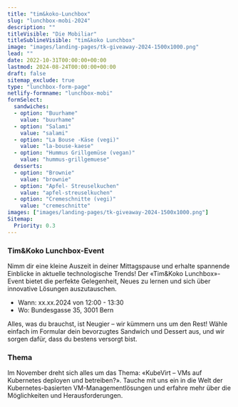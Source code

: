```yaml
---
title: "tim&koko-Lunchbox"
slug: "lunchbox-mobi-2024"
description: ""
titleVisible: "Die Mobiliar"
titleSublineVisible: "tim&koko Lunchbox"
image: "images/landing-pages/tk-giveaway-2024-1500x1000.png"
lead: ""
date: 2022-10-31T00:00:00+00:00
lastmod: 2024-08-24T00:00:00+00:00
draft: false
sitemap_exclude: true
type: "lunchbox-form-page"
netlify-formname: "lunchbox-mobi"
formSelect:
  sandwiches:
  - option: "Buurhame"
    value: "buurhame"
  - option: "Salami"
    value: "salami"
  - option: "La Bouse -Käse (vegi)"
    value: "la-bouse-kaese"
  - option: "Hummus Grillgemüse (vegan)"
    value: "hummus-grillgemuese"
  desserts:
  - option: "Brownie"
    value: "brownie"
  - option: "Apfel- Streuselkuchen"
    value: "apfel-streuselkuchen"
  - option: "Cremeschnitte (vegi)"
    value: "cremeschnitte"
images: ["images/landing-pages/tk-giveaway-2024-1500x1000.png"]
Sitemap:
  Priority: 0.3
---
```


### Tim&Koko Lunchbox-Event

Nimm dir eine kleine Auszeit in deiner Mittagspause und erhalte spannende Einblicke in aktuelle technologische Trends! Der «Tim&Koko Lunchbox»-Event bietet die perfekte Gelegenheit, Neues zu lernen und sich über innovative Lösungen auszutauschen.

* Wann: xx.xx.2024 von 12:00 - 13:30
* Wo: Bundesgasse 35, 3001 Bern

Alles, was du brauchst, ist Neugier – wir kümmern uns um den Rest! Wähle einfach im Formular dein bevorzugtes Sandwich und Dessert aus, und wir sorgen dafür, dass du bestens versorgt bist.

### Thema

Im November dreht sich alles um das Thema: «KubeVirt – VMs auf Kubernetes deployen und betreiben?». Tauche mit uns ein in die Welt der Kubernetes-basierten VM-Managementlösungen und erfahre mehr über die Möglichkeiten und Herausforderungen.
